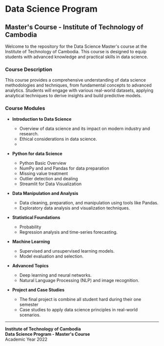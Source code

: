 # Data Science Program
## Master's Course - Institute of Technology of Cambodia

Welcome to the repository for the Data Science Master's course at the Institute of Technology of Cambodia. This course is designed to equip students with advanced knowledge and practical skills in data science.

### Course Description

This course provides a comprehensive understanding of data science methodologies and techniques, from fundamental concepts to advanced analytics. Students will engage with various real-world datasets, applying analytical techniques to derive insights and build predictive models.

### Course Modules

- **Introduction to Data Science**
  - Overview of data science and its impact on modern industry and research.
  - Ethical considerations in data science.
  - 
- **Python for data Science**
  - Python Basic Overview 
  - NumPy and and Pandas for data preparation
  - Missing value treatment
  - Outlier detection and dealing
  - Streamlit for Data Visualization  
 
- **Data Manipulation and Analysis**
  - Data cleaning, preparation, and manipulation using tools like Pandas.
  - Exploratory data analysis and visualization techniques.

- **Statistical Foundations**
  - Probability
  - Regression analysis and time-series forecasting.

- **Machine Learning**
  - Supervised and unsupervised learning models.
  - Model evaluation and selection.

- **Advanced Topics**
  - Deep learning and neural networks.
  - Natural Language Processing (NLP) and image recognition.

- **Project and Case Studies**
  - The final project is combine all student hard during their one semester 
  - Case studies to apply data science principles in real-world scenarios.
---

**Institute of Technology of Cambodia**  
**Data Science Program - Master's Course**  
Academic Year 2022
